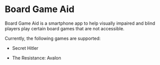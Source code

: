# Board Game Aid

Board Game Aid is a smartphone app to help visually impaired and blind players play certain board games that are not accessible. 

Currently, the following games are supported:

* Secret Hitler

* The Resistance: Avalon
